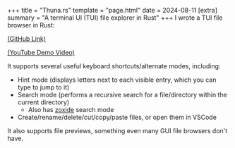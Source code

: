 +++
title = "Thuna.rs"
template = "page.html"
date = 2024-08-11
[extra]
summary = "A terminal UI (TUI) file explorer in Rust"
+++
I wrote a TUI file browser in Rust:

[(GitHub Link)](https://github.com/DylanBulfin/thunars)

[(YouTube Demo Video)](https://www.youtube.com/watch?v=0Z4GG511xQg)

It supports several useful keyboard shortcuts/alternate modes, including:
* Hint mode (displays letters next to each visible entry, which you can type to jump to 
it)
* Search mode (performs a recursive search for a file/directory within the current
directory)
    * Also has [zoxide](https://github.com/ajeetdsouza/zoxide) search mode
* Create/rename/delete/cut/copy/paste files, or open them in VSCode

It also supports file previews, something even many GUI file browsers don't have.
